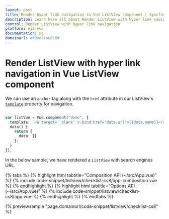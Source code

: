 ```yaml
---
layout: post
title: Render hyper link navigation in Vue ListView component | Syncfusion
description: Learn here all about Render ListView with hyper link navigation in Syncfusion Vue ListView component of Syncfusion Essential JS 2 and more.
control: Render ListView with hyper link navigation 
platform: ej2-vue
documentation: ug
domainurl: ##DomainURL##
---
```


# Render ListView with hyper link navigation in Vue ListView component

We can use an `anchor` tag along with the `href` attribute in our ListView's [`template`](https://ej2.syncfusion.com/vue/documentation/api/list-view/#template) property for navigation.

```ts

var listVue = Vue.component("demo", {
  template: `<a target='_blank' v-bind:href='data.url'>{{data.name}}</a>`,
  data() {
    return {
      data: {}
    };
  }
});

```

In the below sample, we have rendered a `ListView` with search engines URL.

{% tabs %}
{% highlight html tabtitle="Composition API (~/src/App.vue)" %}
{% include code-snippet/listview/checklist-cs8/app-composition.vue %}
{% endhighlight %}
{% highlight html tabtitle="Options API (~/src/App.vue)" %}
{% include code-snippet/listview/checklist-cs8/app.vue %}
{% endhighlight %}
{% endtabs %}
        
{% previewsample "page.domainurl/code-snippet/listview/checklist-cs8" %}
